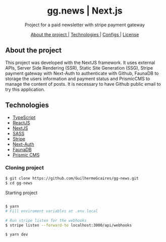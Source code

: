 <h1 align="center">
  gg.news | Next.js
 </h1>
 
<p align="center">Project for a paid newsletter with stripe payment gateway</p>

<p align="center">
  <a href="#about-the-project"> About the project </a> |
  <a href="#technologies"> Technologies </a> |
  <a href="#configs"> Configs </a> |
  <a href="#license"> License </a>
  
  
  ## About the project

  This project was developed with the NextJS framework. It uses external APIs, Server Side Rendering (SSR), Static Site Generation (SSG), Stripe payment gateway with Next-Auth to authenticate with Github, FaunaDB to storage the users information and payment status and PrismicCMS to manage the content of posts. It is necessary to have Github public email to try this application.

## Technologies
- [TypeScript](https://www.typescriptlang.org/)
- [ReactJS](https://reactjs.org/)
- [NextJS](https://nextjs.org/)
- [SASS](https://sass-lang.com/)
- [Stripe](https://stripe.com/)
- [Next-Auth](https://next-auth.js.org/)
- [FaunaDB](https://fauna.com/)
- [Prismic CMS](https://prismic.io/)


### Cloning project

```bash
$ git clone https://github.com/GuilhermeGcaires/gg-news.git
$ cd gg-news
```

Starting project

```bash
  
$ yarn
# Fill enviroment variables at .env.local
  
# Run stripe listen for the webhooks
$ stripe listen --forward-to localhost:3000/api/webhooks 

$ yarn dev
